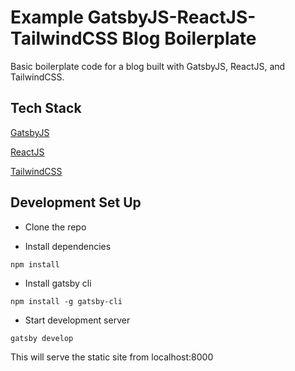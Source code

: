 # Example GatsbyJS-ReactJS-TailwindCSS Blog Boilerplate

Basic boilerplate code for a blog built with GatsbyJS, ReactJS, and TailwindCSS.

## Tech Stack

[GatsbyJS](https://www.gatsbyjs.org/docs/)

[ReactJS](https://reactjs.org/docs/getting-started.html)

[TailwindCSS](https://tailwindcss.com/docs/installation)

## Development Set Up

* Clone the repo

* Install dependencies
```shell
npm install
```

* Install gatsby cli
```shell
npm install -g gatsby-cli
```

* Start development server
```shell
gatsby develop
```

This will serve the static site from localhost:8000
